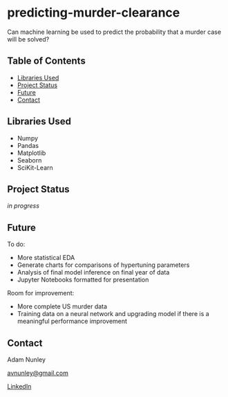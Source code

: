 # predicting-murder-clearance

Can machine learning be used to predict the probability that a murder case will be solved?

## Table of Contents
* [Libraries Used](#libraries-used)
* [Project Status](#project-status)
* [Future](#future)
* [Contact](#contact)


## Libraries Used
- Numpy
- Pandas
- Matplotlib
- Seaborn
- SciKit-Learn


## Project Status
_in progress_

## Future

To do:
- More statistical EDA
- Generate charts for comparisons of hypertuning parameters
- Analysis of final model inference on final year of data
- Jupyter Notebooks formatted for presentation


Room for improvement:
- More complete US murder data
- Training data on a neural network and upgrading model if there is a meaningful performance improvement


## Contact
Adam Nunley

avnunley@gmail.com

[LinkedIn](https://www.linkedin.com/in/adamnunley)
